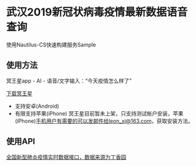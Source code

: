 # 武汉2019新冠状病毒疫情最新数据语音查询
使用Nautilus-CS快速构建服务Sample

## 使用方法
冥王星app - AI - 语音/文字输入：“今天疫情怎么样了”

[下载冥王星](https://fir.im/d2z3)
- 支持安卓(Android)
- 有限支持苹果(iPhone)
冥王星目前暂未上架，只支持测试帐户安装，苹果(iPhone)手机用户有需要的可以发邮件给leon_xi@163.com，获取安装方法。

## 使用API
[全国新型肺炎疫情实时数据接口，数据来源为丁香园](https://lab.isaaclin.cn/nCoV/)
